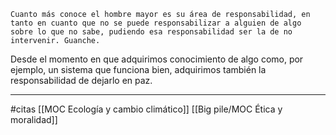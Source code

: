 	Cuanto más conoce el hombre mayor es su área de responsabilidad, en tanto en cuanto que no se puede responsabilizar a alguien de algo sobre lo que no sabe, pudiendo esa responsabilidad ser la de no intervenir. Guanche.

Desde el momento en que adquirimos conocimiento de algo como, por ejemplo,  un sistema que funciona bien, adquirimos también la responsabilidad de dejarlo en paz.


---
#citas [[MOC Ecología y cambio climático]] [[Big pile/MOC Ética y moralidad]]
